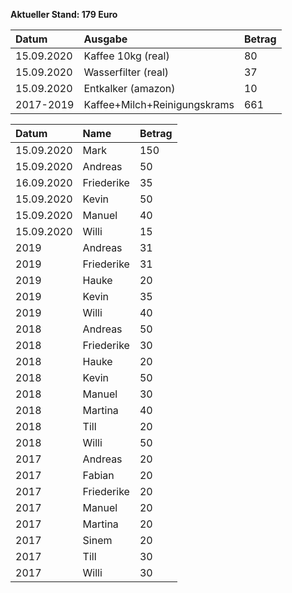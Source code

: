 **Aktueller Stand: 179 Euro**


|Datum      |Ausgabe                      |Betrag |
|:----------|:----------------------------|:------|
|15.09.2020 |Kaffee 10kg (real)           |80     |
|15.09.2020 |Wasserfilter (real)          |37     |
|15.09.2020 |Entkalker (amazon)           |10     |
|2017-2019  |Kaffee+Milch+Reinigungskrams |661    |


|Datum      |Name       |Betrag |
|:----------|:----------|:------|
|15.09.2020 |Mark       |150    |
|15.09.2020 |Andreas    |50     |
|16.09.2020 |Friederike |35     |
|15.09.2020 |Kevin      |50     |
|15.09.2020 |Manuel     |40     |
|15.09.2020 |Willi      |15     |
|2019       |Andreas    |31     |
|2019       |Friederike |31     |
|2019       |Hauke      |20     |
|2019       |Kevin      |35     |
|2019       |Willi      |40     |
|2018       |Andreas    |50     |
|2018       |Friederike |30     |
|2018       |Hauke      |20     |
|2018       |Kevin      |50     |
|2018       |Manuel     |30     |
|2018       |Martina    |40     |
|2018       |Till       |20     |
|2018       |Willi      |50     |
|2017       |Andreas    |20     |
|2017       |Fabian     |20     |
|2017       |Friederike |20     |
|2017       |Manuel     |20     |
|2017       |Martina    |20     |
|2017       |Sinem      |20     |
|2017       |Till       |30     |
|2017       |Willi      |30     |
